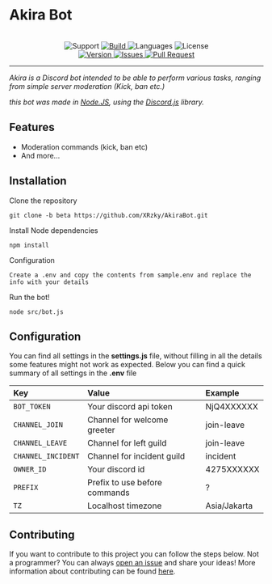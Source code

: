 # Akira Bot

<p align="center">
<br>
<a> 
    <img src="https://img.shields.io/discord/439323863139090434.svg?color=7289da&logo=discord&logoColor=white&label=Support&style=for-the-badge" alt="Support">
</a>
<a href="https://travis-ci.com/XRzky/AkiraBot">
    <img src="https://img.shields.io/travis/com/XRzky/AkiraBot/beta.svg?logo=travis&logoColor=white&style=for-the-badge" alt="Build">
</a>
<a>
    <img src="https://img.shields.io/github/languages/top/XRzky/AkiraBot.svg?color=f0db4f&logo=javascript&logoColor=white&style=for-the-badge" alt="Languages">
</a>
<a>
    <img src="https://img.shields.io/github/license/XRzky/AkiraBot?color=blue&style=for-the-badge" alt="License">
</a>
<br>
<a href="https://github.com/XRzky/AkiraBot/tree/beta">
    <img src="https://img.shields.io/github/package-json/v/XRzky/AkiraBot/beta.svg?label=Version&logo=node.js&logoColor=white&style=for-the-badge" alt="Version">
</a>
<a href="https://github.com/XRzky/AkiraBot/issues">
    <img src="https://img.shields.io/github/issues/XRzky/AkiraBot.svg?color=37f149&logo=github&logoColor=white&style=for-the-badge" alt="Issues">
</a>
<a href="https://github.com/XRzky/AkiraBot/pulls">
    <img src="https://img.shields.io/github/issues-pr/XRzky/AkiraBot.svg?color=37f149&logo=github&logoColor=white&style=for-the-badge" alt="Pull Request">
</a>
</p>

---

<i>Akira is a Discord bot intended to be able to perform various tasks, ranging from simple server moderation (Kick, ban etc.)

this bot was made in
[Node.JS](https://nodejs.org),
using the [Discord.js](https://discord.js.org/#/) library.
</i>

## Features
- Moderation commands (kick, ban etc)
- And more...

## Installation
Clone the repository
```
git clone -b beta https://github.com/XRzky/AkiraBot.git
```
Install Node dependencies
```
npm install
```
Configuration
```
Create a .env and copy the contents from sample.env and replace the info with your details
```
Run the bot!
```
node src/bot.js
```

## Configuration
You can find all settings in the **settings.js** file, without filling in all the details some features might not work as expected. Below you can find a quick summary of all settings in the **.env** file

| Key                | Value                         | Example      |
| :---               | :---                          | :---         |
| `BOT_TOKEN`        | Your discord api token        | NjQ4XXXXXX   |
| `CHANNEL_JOIN`     | Channel for welcome greeter   | join-leave   |
| `CHANNEL_LEAVE`    | Channel for left guild        | join-leave   |
| `CHANNEL_INCIDENT` | Channel for incident guild    | incident     |
| `OWNER_ID`         | Your discord id               | 4275XXXXXX   |
| `PREFIX`           | Prefix to use before commands | ?            |
| `TZ`               | Localhost timezone            | Asia/Jakarta |

## Contributing
If you want to contribute to this project you can follow the steps below.
Not a programmer? You can always [open an issue](https://github.com/XRzky/AkiraBot/issues/new) and share your ideas!
More information about contributing can be found [here](.github/CONTRIBUTING.md).
